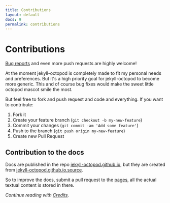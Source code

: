 ```yaml
---
title: Contributions
layout: default
docs: 9
permalink: contributions
---
```


# Contributions

[Bug reports](https://github.com/jekyll-octopod/jekyll-octopod/issues) and even more push requests are highly welcome!

At the moment jekyll-octopod is completely made to fit my personal needs and preferences. But it's a high priority goal for jekyll-octopod to become more generic. This and of course bug fixes would make the sweet little octopod mascot smile the most.

But feel free to fork and push request and code and everything. If you want to contribute:

1. Fork it
2. Create your feature branch (`git checkout -b my-new-feature`)
3. Commit your changes (`git commit -am 'Add some feature'`)
4. Push to the branch (`git push origin my-new-feature`)
5. Create new Pull Request

## Contribution to the docs

Docs are published in the repo [jekyll-octopod.github.io](https://github.com/jekyll-octopod/jekyll-octopod.github.io),
but they are created from [jekyll-octopod.github.io.source](https://github.com/jekyll-octopod/jekyll-octopod.github.io.source).

So to improve the docs, submit a pull request to the [pages](https://github.com/jekyll-octopod/jekyll-octopod.github.io.source/tree/master/pages), all the actual textual content is stored in there.

_Continue reading with [Credits](/credits)._
